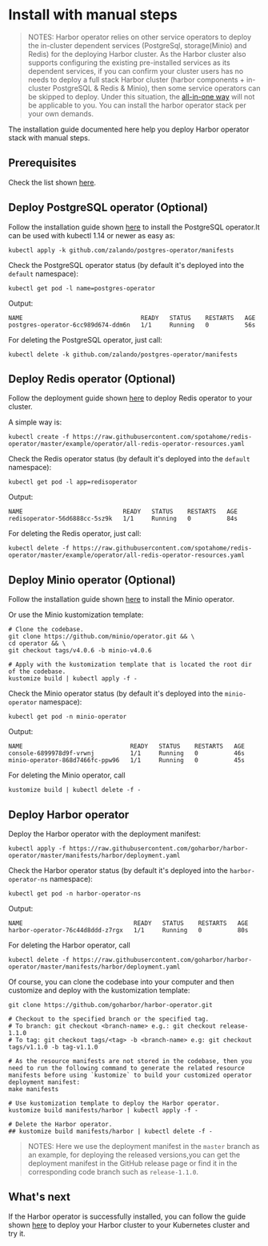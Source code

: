 # Install with manual steps

> NOTES: Harbor operator relies on other service operators to deploy the in-cluster dependent services (PostgreSql, storage(Minio) and Redis) for the deploying Harbor cluster. As the Harbor cluster also supports configuring the existing pre-installed services as its dependent services, if you can confirm your cluster users has no needs to deploy a full stack Harbor cluster (harbor components + in-cluster PostgreSQL & Redis & Minio), then some service operators can be skipped to deploy. Under this situation, the [all-in-one way](./kustomization-all-in-one.md) will not be applicable to you. You can install the harbor operator stack per your own demands.

The installation guide documented here help you deploy Harbor operator stack with manual steps.

## Prerequisites

Check the list shown [here](./kustomization-all-in-one.md#prerequisites).

## Deploy PostgreSQL operator (Optional)

Follow the installation guide shown [here](https://github.com/zalando/postgres-operator/blob/master/docs/quickstart.md#configuration-options) to install the PostgreSQL operator.It can be used with kubectl 1.14 or newer as easy as:

```shell script
kubectl apply -k github.com/zalando/postgres-operator/manifests
```

Check the PostgreSQL operator status (by default it's deployed into the `default` namespace):

```shell
kubectl get pod -l name=postgres-operator
```

Output:

```log
NAME                                 READY   STATUS    RESTARTS   AGE
postgres-operator-6cc989d674-ddm6n   1/1     Running   0          56s
```

For deleting the PostgreSQL operator, just call:

```shell
kubectl delete -k github.com/zalando/postgres-operator/manifests
```

## Deploy Redis operator (Optional)

Follow the deployment guide shown [here](https://github.com/spotahome/redis-operator#operator-deployment-on-kubernetes) to deploy Redis operator to your cluster.

A simple way is:

```shell script
kubectl create -f https://raw.githubusercontent.com/spotahome/redis-operator/master/example/operator/all-redis-operator-resources.yaml
```

Check the Redis operator status (by default it's deployed into the `default` namespace):

```shell
kubectl get pod -l app=redisoperator
```

Output:

```log
NAME                            READY   STATUS    RESTARTS   AGE
redisoperator-56d6888cc-5sz9k   1/1     Running   0          84s
```

For deleting the Redis operator, just call:

```shell
kubectl delete -f https://raw.githubusercontent.com/spotahome/redis-operator/master/example/operator/all-redis-operator-resources.yaml
```

## Deploy Minio operator (Optional)

Follow the installation guide shown [here](https://github.com/minio/operator/tree/v4.0.6#1-install-the-minio-operator) to install the Minio operator.

Or use the Minio kustomization template:

```shell
# Clone the codebase.
git clone https://github.com/minio/operator.git && \
cd operator && \
git checkout tags/v4.0.6 -b minio-v4.0.6

# Apply with the kustomization template that is located the root dir of the codebase.
kustomize build | kubectl apply -f -
```

Check the Minio operator status (by default it's deployed into the `minio-operator` namespace):

```shell
kubectl get pod -n minio-operator
```

Output:

```log
NAME                              READY   STATUS    RESTARTS   AGE
console-6899978d9f-vrwnj          1/1     Running   0          46s
minio-operator-868d7466fc-ppw96   1/1     Running   0          45s
```

For deleting the Minio operator, call

```shell
kustomize build | kubectl delete -f -
```

## Deploy Harbor operator

Deploy the Harbor operator with the deployment manifest:

```shell
kubectl apply -f https://raw.githubusercontent.com/goharbor/harbor-operator/master/manifests/harbor/deployment.yaml
```

Check the Harbor operator status (by default it's deployed into the `harbor-operator-ns` namespace):

```shell
kubectl get pod -n harbor-operator-ns
```

Output:

```shell
NAME                               READY   STATUS    RESTARTS   AGE
harbor-operator-76c44d8ddd-z7rgx   1/1     Running   0          80s
```

For deleting the Harbor operator, call

```shell
kubectl delete -f https://raw.githubusercontent.com/goharbor/harbor-operator/master/manifests/harbor/deployment.yaml
```

Of course, you can clone the codebase into your computer and then customize and deploy with the kustomization template:

```shell
git clone https://github.com/goharbor/harbor-operator.git

# Checkout to the specified branch or the specified tag.
# To branch: git checkout <branch-name> e.g.: git checkout release-1.1.0
# To tag: git checkout tags/<tag> -b <branch-name> e.g: git checkout tags/v1.1.0 -b tag-v1.1.0

# As the resource manifests are not stored in the codebase, then you need to run the following command to generate the related resource manifests before using `kustomize` to build your customized operator deployment manifest:
make manifests

# Use kustomization template to deploy the Harbor operator.
kustomize build manifests/harbor | kubectl apply -f -

# Delete the Harbor operator.
## kustomize build manifests/harbor | kubectl delete -f -
```

>NOTES: Here we use the deployment manifest in the `master` branch as an example, for deploying the released versions,you can get the deployment manifest in the GitHub release page or find it in the corresponding code branch such as `release-1.1.0`.

## What's next

If the Harbor operator is successfully installed, you can follow the guide shown [here](../tutorial.md#deploy-harbor-cluster) to deploy your Harbor cluster to your Kubernetes cluster and try it.
